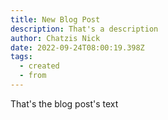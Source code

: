 ```yaml
---
title: New Blog Post
description: That's a description
author: Chatzis Nick
date: 2022-09-24T08:00:19.398Z
tags:
  - created
  - from
---
```

T﻿hat's the blog post's text